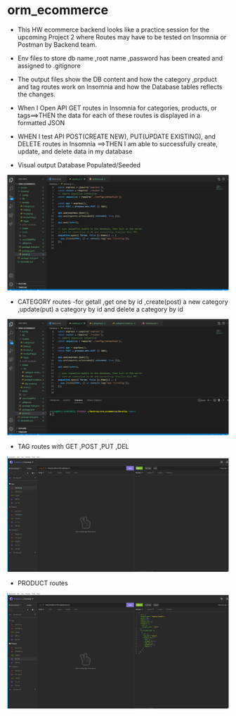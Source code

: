 # orm_ecommerce
* This HW ecommerce backend looks like a practice session  for the upcoming Project 2 where Routes may have to be tested on Insomnia or Postman  by Backend team.
* Env files to store db name ,root name ,password has been created and assigned to  .gitignore
* The output files show the DB content and how the  category ,prpduct and tag routes work on Insomnia and how the Database tables  reflects the changes.
* When I Open API GET routes in Insomnia  for categories, products, or tags==>THEN the data for each of these routes is displayed in a formatted JSON
* WHEN I test API POST(CREATE NEW), PUT(UPDATE EXISTING), and DELETE routes in Insomnia ==>THEN I am able to successfully create, update, and delete data in my database


* Visual output Database Populated/Seeded 
<img src="./DB_ Populated.gif">

* CATEGORY routes -for getall ,get one by id ,create(post) a new category ,update(put) a category by id and delete a category by id
<img src="./Category.gif">

* TAG routes with GET ,POST ,PUT ,DEL
<img src="./Tag.gif">

* PRODUCT routes 
<img src="./Product.gif">
